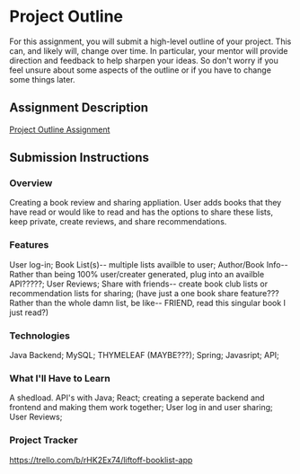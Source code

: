 # Project Outline
For this assignment, you will submit a high-level outline of your project. This can, and likely will, change over time. In particular, your mentor will provide direction and feedback to help sharpen your ideas. So don't worry if you feel unsure about some aspects of the outline or if you have to change some things later.

## Assignment Description
[Project Outline Assignment](https://education.launchcode.org/liftoff/modules/assignments/project-outline)

## Submission Instructions

### Overview

Creating a book review and sharing appliation. User adds books that they have read or would like to read and has the options to share these lists, keep private, create reviews, and share recommendations. 

### Features

User log-in; 
Book List(s)-- multiple lists availble to user; 
Author/Book Info--Rather than being 100% user/creater generated, plug into an availble API?????; 
User Reviews; 
Share with friends-- create book club lists or recommendation lists for sharing; 
(have just a one book share feature??? Rather than the whole damn list, be like-- FRIEND, read this singular book I just read?)

### Technologies

Java Backend;
MySQL; 
THYMELEAF (MAYBE???); 
Spring; 
Javasript; 
API; 

### What I'll Have to Learn

A shedload. 
API's with Java; 
React; 
creating a seperate backend and frontend and making them work together; 
User log in and user sharing; 
User Reviews; 

### Project Tracker
https://trello.com/b/rHK2Ex74/liftoff-booklist-app
